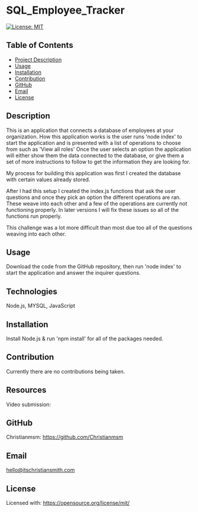 # SQL_Employee_Tracker

[![License: MIT](https://img.shields.io/badge/License-MIT-yellow.svg)](https://opensource.org/licenses/MIT)

 ## Table of Contents
 - [Project Description](#Description)
 - [Usage](#Usage)
 - [Installation](#Installation)
 - [Contribution](#Contribution)
 - [GitHub](#GitHub)
 - [Email](#Email)
 - [License](#License)
  
## Description
This is an application that connects a database of employees at your organization.
How this application works is the user runs 'node index' to start the application and is presented with a list of operations to choose from such as 'View all roles' Once the user selects an option the application will either show them the data connected to the database, or give them a set of more instructions to follow to get the information they are looking for.

My process for building this application was first I created the database with certain values already stored. 

After I had this setup I created the index.js functions that ask the user questions and once they pick an option the different operations are ran. These weave into each other and a few of the operations are currently not functioning properly. In later versions I will fix these issues so all of the functions run properly.

This challenge was a lot more difficult than most due too all of the questions weaving into each other.

## Usage
Download the code from the GitHub repository, then run 'node index' to start the application and answer the inquirer questions.

## Technologies
Node.js, MYSQL, JavaScript

## Installation
Install Node.js & run 'npm  install' for all of the packages needed.

## Contribution
Currently there are no contributions being taken.

## Resources
Video submission:


## GitHub
Christianmsm: https://github.com/Christianmsm
## Email
hello@itschristiansmith.com
## License
Licensed with: https://opensource.org/license/mit/
